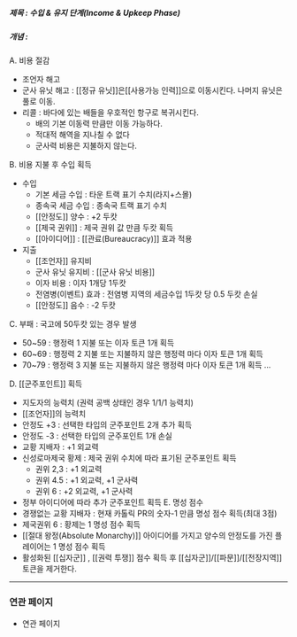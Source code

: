 ##### 제목 : 수입 & 유지 단계(Income & Upkeep Phase)
##### 개념 : 
A. 비용 절감
- 조언자 해고 
- 군사 유닛 해고 : [[정규 유닛]]은[[사용가능 인력]]으로 이동시킨다. 나머지 유닛은 풀로 이동.
- 리콜 : 바다에 있는 배들을 우호적인 항구로 복귀시킨다.
  - 배의 기본 이동력 만큼만 이동 가능하다.
  - 적대적 해역을 지나칠 수 없다
  - 군사력 비용은 지불하지 않는다.

B. 비용 지불 후 수입 획득
- 수입
  - 기본 세금 수입 : 타운 트랙 표기 수치(라지+스몰)
  - 종속국 세금 수입 : 종속국 트랙 표기 수치
  - [[안정도]] 양수 : +2 두캇
  - [[제국 권위]] : 제국 권위 값 만큼 두캇 획득
  - [[아이디어]] : [[관료(Bureaucracy)]] 효과 적용
- 지출 
  - [[조언자]] 유지비
  - 군사 유닛 유지비 :  [[군사 유닛 비용]]
  - 이자 비용 : 이자 1개당 1두캇
  - 전염병(이벤트) 효과 : 전염병 지역의 세금수입 1두캇 당 0.5 두캇 손실
  - [[안정도]] 음수 : -2 두캇

C. 부패 : 국고에 50두캇 있는 경우 발생
- 50~59 : 행정력 1 지불 또는 이자 토큰 1개 획득
- 60~69 : 행정력 2 지불 또는 지불하지 않은 행정력 마다 이자 토큰 1개 획득
- 70~79 : 행정력 3 지불 또는 지불하지 않은 행정력 마다 이자 토큰 1개 획득 ...

D. [[군주포인트]] 획득 
- 지도자의 능력치 (권력 공백 상태인 경우 1/1/1 능력치)
- [[조언자]]의 능력치
- 안정도 +3 : 선택한 타입의 군주포인트 2개 추가 획득
- 안정도 -3 : 선택한 타입의 군주포인트 1개 손실
- 교황 지배자 : +1 외교력
- 신성로마제국 황제 : 제국 권위 수치에 따라 표기된 군주포인트 획득
  - 권위 2,3 : +1 외교력
  - 권위 4.5 : +1 외교력, +1 군사력
  - 권위 6 : +2 외교력, +1 군사력
- 정부 아이디어에 따라 추가 군주포인트 획득
E. 명성 점수
- 경쟁없는 교황 지배자 : 현재 카톨릭 PR의 숫자-1 만큼 명성 점수 획득(최대 3점)
- 제국권위 6 : 황제는 1 명성 점수 획득
- [[절대 왕정(Absolute Monarchy)]] 아이디어를 가지고 양수의 안정도를 가진 플레이어는 1 명성 점수 획득
- 활성화된 [[십자군]] , [[권력 투쟁]] 점수 획득 후 [[십자군]]/[[파문]]/[[전장지역]] 토큰을 제거한다.
--- 
### 연관 페이지
- 연관 페이지

